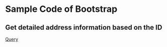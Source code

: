 # Sample Code of Bootstrap

## Get detailed address information based on the ID

[Query](./query.html)
